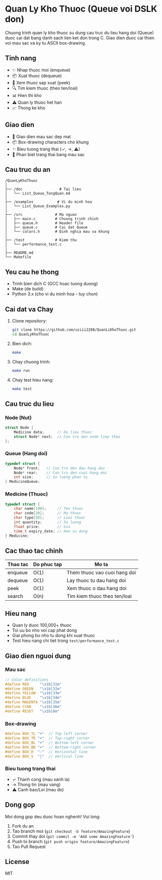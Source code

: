 # Quan Ly Kho Thuoc (Queue voi DSLK don)

Chuong trinh quan ly kho thuoc su dung cau truc du lieu hang doi (Queue) duoc cai dat bang danh sach lien ket don trong C. Giao dien duoc cai thien voi mau sac va ky tu ASCII box-drawing.

## Tinh nang

- ✨ Nhap thuoc moi (enqueue)
- 📦 Xuat thuoc (dequeue)
- 👀 Xem thuoc sap xuat (peek)
- 🔍 Tim kiem thuoc (theo ten/loai)
- 📊 Hien thi kho
- ⚠️ Quan ly thuoc het han
- 📈 Thong ke kho

## Giao dien

- 🎨 Giao dien mau sac dep mat
- 📦 Box-drawing characters cho khung
- ✨ Bieu tuong trang thai (✓, →, ⚠)
- 🎯 Phan biet trang thai bang mau sac

## Cau truc du an

```plaintext
/QuanLyKhoThuoc
│
├── /doc                 # Tai lieu
│   └── List_Queue_TongQuan.md
│
├── /examples           # Vi du minh hoa
│   └── List_Queue_Examples.py
│
├── /src               # Ma nguon
│   ├── main.c         # Chuong trinh chinh
│   ├── queue.h        # Header file
│   ├── queue.c        # Cai dat Queue
│   └── colors.h       # Dinh nghia mau va khung
│
├── /test              # Kiem thu
│   └── performance_test.c
│
├── README.md
└── Makefile
```

## Yeu cau he thong

- Trinh bien dich C (GCC hoac tuong duong)
- Make (de build)
- Python 3.x (cho vi du minh hoa - tuy chon)

## Cai dat va Chay

1. Clone repository:

   ```bash
   git clone https://github.com/uziii2208/QuanLiKhoThuoc.git
   cd QuanLyKhoThuoc
   ```

2. Bien dich:

   ```bash
   make
   ```

3. Chay chuong trinh:

   ```bash
   make run
   ```

4. Chay test hieu nang:

   ```bash
   make test
   ```

## Cau truc du lieu

### Node (Nut)

```c
struct Node {
    Medicine data;      // Du lieu thuoc
    struct Node* next;  // Con tro den node tiep theo
};
```

### Queue (Hang doi)

```c
typedef struct {
    Node* front;   // Con tro den dau hang doi
    Node* rear;    // Con tro den cuoi hang doi
    int size;      // So luong phan tu
} MedicineQueue;
```

### Medicine (Thuoc)

```c
typedef struct {
    char name[100];     // Ten thuoc
    char code[20];      // Ma thuoc
    char type[50];      // Loai thuoc
    int quantity;       // So luong
    float price;        // Gia
    time_t expiry_date; // Han su dung
} Medicine;
```

## Cac thao tac chinh

| Thao tac | Do phuc tap | Mo ta |
|----------|-------------|-------|
| enqueue  | O(1)        | Them thuoc vao cuoi hang doi |
| dequeue  | O(1)        | Lay thuoc tu dau hang doi |
| peek     | O(1)        | Xem thuoc o dau hang doi |
| search   | O(n)        | Tim kiem thuoc theo ten/loai |

## Hieu nang

- Quan ly duoc 100,000+ thuoc
- Toi uu bo nho voi cap phat dong
- Giai phong bo nho tu dong khi xuat thuoc
- Test hieu nang chi tiet trong `test/performance_test.c`

## Giao dien nguoi dung

### Mau sac

```c
// Color definitions
#define RED     "\x1b[31m"
#define GREEN   "\x1b[32m"
#define YELLOW  "\x1b[33m"
#define BLUE    "\x1b[34m"
#define MAGENTA "\x1b[35m"
#define CYAN    "\x1b[36m"
#define RESET   "\x1b[0m"
```

### Box-drawing

```c
#define BOX_TL "+"  // Top-left corner
#define BOX_TR "+"  // Top-right corner
#define BOX_BL "+"  // Bottom-left corner
#define BOX_BR "+"  // Bottom-right corner
#define BOX_H  "-"  // Horizontal line
#define BOX_V  "|"  // Vertical line
```

### Bieu tuong trang thai

- ✓ Thanh cong (mau xanh la)
- → Thong tin (mau vang)
- ⚠ Canh bao/Loi (mau do)

## Dong gop

Moi dong gop deu duoc hoan nghenh! Vui long:

1. Fork du an
2. Tao branch moi (`git checkout -b feature/AmazingFeature`)
3. Commit thay doi (`git commit -m 'Add some AmazingFeature'`)
4. Push to branch (`git push origin feature/AmazingFeature`)
5. Tao Pull Request

## License

MIT